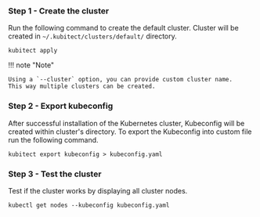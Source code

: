 ### Step 1 - Create the cluster

Run the following command to create the default cluster.
Cluster will be created in `~/.kubitect/clusters/default/` directory.

```
kubitect apply
```

!!! note "Note"

    Using a `--cluster` option, you can provide custom cluster name.
    This way multiple clusters can be created.

### Step 2 - Export kubeconfig

After successful installation of the Kubernetes cluster, Kubeconfig will be created within cluster's directory.
To export the Kubeconfig into custom file run the following command.

```
kubitect export kubeconfig > kubeconfig.yaml
```

### Step 3 - Test the cluster

Test if the cluster works by displaying all cluster nodes.

```
kubectl get nodes --kubeconfig kubeconfig.yaml
```